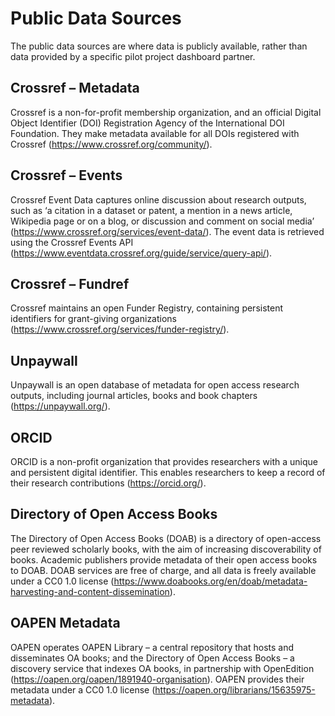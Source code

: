 Public Data Sources
==========================

The public data sources are where data is publicly available, rather than data provided by a specific pilot project dashboard partner.

## Crossref – Metadata
Crossref is a non-for-profit membership organization, and an official Digital Object Identifier (DOI) Registration Agency of the International DOI Foundation. They make metadata available for all DOIs registered with Crossref (<https://www.crossref.org/community/>).

## Crossref – Events
Crossref Event Data captures online discussion about research outputs, such as ‘a citation in a dataset or patent, a mention in a news article, Wikipedia page or on a blog, or discussion and comment on social media’ (<https://www.crossref.org/services/event-data/>). The event data is retrieved using the Crossref Events API (<https://www.eventdata.crossref.org/guide/service/query-api/>).  

## Crossref – Fundref 
Crossref maintains an open Funder Registry, containing persistent identifiers for grant-giving organizations (<https://www.crossref.org/services/funder-registry/>).

## Unpaywall
Unpaywall is an open database of metadata for open access research outputs, including journal articles, books and book chapters (<https://unpaywall.org/>).  

## ORCID
ORCID is a non-profit organization that provides researchers with a unique and persistent digital identifier. This enables researchers to keep a record of their research contributions (<https://orcid.org/>).

## Directory of Open Access Books
The Directory of Open Access Books (DOAB) is a directory of open-access peer reviewed scholarly books, with the aim of increasing discoverability of books. Academic publishers provide metadata of their open access books to DOAB.  DOAB services are free of charge, and all data is freely available under a CC0 1.0 license (<https://www.doabooks.org/en/doab/metadata-harvesting-and-content-dissemination>).  

## OAPEN Metadata
OAPEN operates OAPEN Library – a central repository that hosts and disseminates OA books; and the Directory of Open Access Books – a discovery service that indexes OA books, in partnership with OpenEdition (<https://oapen.org/oapen/1891940-organisation>). OAPEN provides their metadata under a CC0 1.0 license (<https://oapen.org/librarians/15635975-metadata>).
